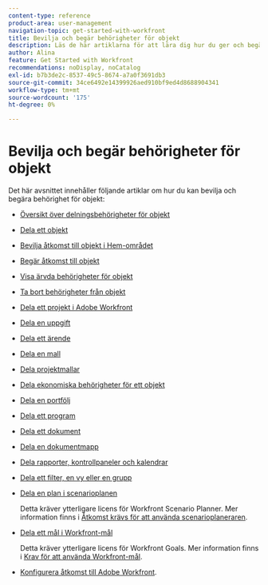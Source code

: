 ```yaml
---
content-type: reference
product-area: user-management
navigation-topic: get-started-with-workfront
title: Bevilja och begär behörigheter för objekt
description: Läs de här artiklarna för att lära dig hur du ger och begär behörighet till objekt i Workfront.
author: Alina
feature: Get Started with Workfront
recommendations: noDisplay, noCatalog
exl-id: b7b3de2c-8537-49c5-8674-a7a0f3691db3
source-git-commit: 34ce6492e14399926aed910bf9ed4d8688904341
workflow-type: tm+mt
source-wordcount: '175'
ht-degree: 0%

---
```


# Bevilja och begär behörigheter för objekt

Det här avsnittet innehåller följande artiklar om hur du kan bevilja och begära behörighet för objekt:

* [Översikt över delningsbehörigheter för objekt](../../workfront-basics/grant-and-request-access-to-objects/sharing-permissions-on-objects-overview.md)
* [Dela ett objekt](../../workfront-basics/grant-and-request-access-to-objects/share-an-object.md)
* [Bevilja åtkomst till objekt i Hem-området](../../workfront-basics/grant-and-request-access-to-objects/grant-access-home.md)
* [Begär åtkomst till objekt](../../workfront-basics/grant-and-request-access-to-objects/request-access.md)
* [Visa ärvda behörigheter för objekt](../../workfront-basics/grant-and-request-access-to-objects/view-inherited-permissions-on-objects.md)
* [Ta bort behörigheter från objekt](../../workfront-basics/grant-and-request-access-to-objects/remove-permissions-from-objects.md)
* [Dela ett projekt i Adobe Workfront](../../workfront-basics/grant-and-request-access-to-objects/share-a-project.md)
* [Dela en uppgift](../../workfront-basics/grant-and-request-access-to-objects/share-a-task.md)
* [Dela ett ärende](../../workfront-basics/grant-and-request-access-to-objects/share-an-issue.md)
* [Dela en mall](../../workfront-basics/grant-and-request-access-to-objects/share-a-template.md)
* [Dela projektmallar](../../manage-work/projects/create-and-manage-templates/share-project-template.md)
* [Dela ekonomiska behörigheter för ett objekt](../../workfront-basics/grant-and-request-access-to-objects/share-financial-permissions-object.md)
* [Dela en portfölj](../../workfront-basics/grant-and-request-access-to-objects/share-a-portfolio..md)
* [Dela ett program](../../workfront-basics/grant-and-request-access-to-objects/share-a-program.md)
* [Dela ett dokument](../../workfront-basics/grant-and-request-access-to-objects/document-permissions.md)
* [Dela en dokumentmapp](../../workfront-basics/grant-and-request-access-to-objects/share-a-document-folder.md)
* [Dela rapporter, kontrollpaneler och kalendrar](../../workfront-basics/grant-and-request-access-to-objects/permissions-reports-dashboards-calendars.md)
* [Dela ett filter, en vy eller en grupp](../../reports-and-dashboards/reports/reporting-elements/share-filter-view-grouping.md)
* [Dela en plan i scenarioplanen](../../scenario-planner/share-a-plan.md)

  Detta kräver ytterligare licens för Workfront Scenario Planner. Mer information finns i [Åtkomst krävs för att använda scenarioplaneraren](../../scenario-planner/access-needed-to-use-sp.md).

* [Dela ett mål i Workfront-mål](../../workfront-goals/workfront-goals-settings/share-a-goal.md)

  Detta kräver ytterligare licens för Workfront Goals. Mer information finns i [Krav för att använda Workfront-mål](../../workfront-goals/goal-management/access-needed-for-wf-goals.md).

* [Konfigurera åtkomst till Adobe Workfront](../../administration-and-setup/add-users/configure-and-grant-access/configure-access.md).
